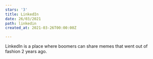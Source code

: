 ```yaml
---
stars: '3'
title: LinkedIn
date: 26/03/2021
path: linkedin
created_at: 2021-03-26T00:00:00Z

---
```

LinkedIn is a place where boomers can share memes that went out of fashion 2 years ago.